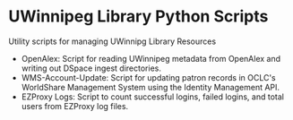 # UWinnipeg Library Python Scripts

Utility scripts for managing UWinnipg Library Resources

* OpenAlex: Script for reading UWinnipeg metadata from OpenAlex and writing out DSpace ingest directories.
* WMS-Account-Update: Script for updating patron records in OCLC's WorldShare Management System using the Identity Management API.
* EZProxy Logs: Script to count successful logins, failed logins, and total users from EZProxy log files.
